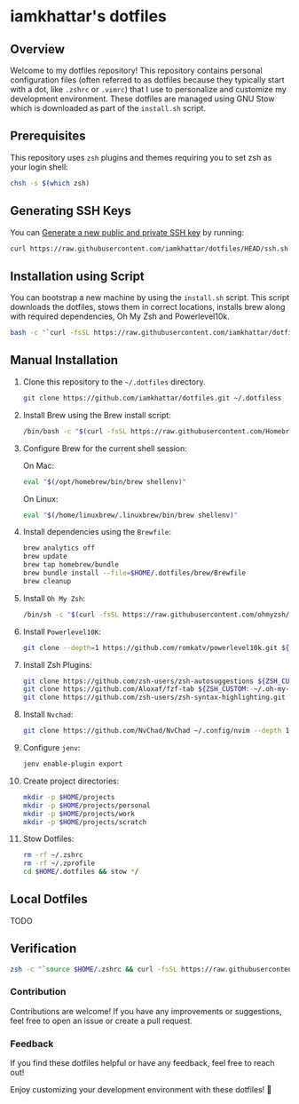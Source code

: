 # iamkhattar's dotfiles

## Overview

Welcome to my dotfiles repository! This repository contains personal configuration files (often referred to as dotfiles
because they typically start with a dot, like `.zshrc` or `.vimrc`) that I use to personalize and customize my development
environment. These dotfiles are managed using GNU Stow which is downloaded as part of the `install.sh` script.

## Prerequisites

This repository uses `zsh` plugins and themes requiring you to set zsh as your login shell:

```bash
chsh -s $(which zsh)
```

## Generating SSH Keys

You can [Generate a new public and private SSH key](https://docs.github.com/en/github/authenticating-to-github/generating-a-new-ssh-key-and-adding-it-to-the-ssh-agent) by running:

```bash
curl https://raw.githubusercontent.com/iamkhattar/dotfiles/HEAD/ssh.sh | sh -s "<your-email-address>"
```

## Installation using Script

You can bootstrap a new machine by using the `install.sh` script. This script downloads the dotfiles, stows them in correct
locations, installs brew along with required dependencies, Oh My Zsh and Powerlevel10k.

```bash
bash -c "`curl -fsSL https://raw.githubusercontent.com/iamkhattar/dotfiles/main/install.sh`"
```

## Manual Installation

1. Clone this repository to the `~/.dotfiles` directory.

      ```bash
      git clone https://github.com/iamkhattar/dotfiles.git ~/.dotfiless
      ```

2. Install Brew using the Brew install script:

      ```bash
      /bin/bash -c "$(curl -fsSL https://raw.githubusercontent.com/Homebrew/install/HEAD/install.sh)"
      ```
   
3. Configure Brew for the current shell session:

      On Mac:
   
      ```bash
      eval "$(/opt/homebrew/bin/brew shellenv)"
      ```
   
      On Linux:
   
      ```bash
      eval "$(/home/linuxbrew/.linuxbrew/bin/brew shellenv)"
      ```

4. Install dependencies using the `Brewfile`:

      ```bash
      brew analytics off
      brew update
      brew tap homebrew/bundle
      brew bundle install --file=$HOME/.dotfiles/brew/Brewfile
      brew cleanup
      ```

5. Install `Oh My Zsh`:

      ```bash
      /bin/sh -c "$(curl -fsSL https://raw.githubusercontent.com/ohmyzsh/ohmyzsh/master/tools/install.sh)" "" --unattended
      ```
   
6. Install `Powerlevel10K`:

      ```bash
      git clone --depth=1 https://github.com/romkatv/powerlevel10k.git ${ZSH_CUSTOM:-$HOME/.oh-my-zsh/custom}/themes/powerlevel10k
      ```
   
7. Install Zsh Plugins:

      ```bash
      git clone https://github.com/zsh-users/zsh-autosuggestions ${ZSH_CUSTOM:-~/.oh-my-zsh/custom}/plugins/zsh-autosuggestions
      git clone https://github.com/Aloxaf/fzf-tab ${ZSH_CUSTOM:-~/.oh-my-zsh/custom}/plugins/fzf-tab
      git clone https://github.com/zsh-users/zsh-syntax-highlighting.git ${ZSH_CUSTOM:-~/.oh-my-zsh/custom}/plugins/zsh-syntax-highlighting
      ```

8. Install `Nvchad`:

      ```bash
      git clone https://github.com/NvChad/NvChad ~/.config/nvim --depth 1
      ```
   
9. Configure `jenv`:

      ```bash
      jenv enable-plugin export
      ```

10. Create project directories:

      ```bash
      mkdir -p $HOME/projects
      mkdir -p $HOME/projects/personal
      mkdir -p $HOME/projects/work
      mkdir -p $HOME/projects/scratch
      ```
   
11. Stow Dotfiles:

      ```bash
      rm -rf ~/.zshrc
      rm -rf ~/.zprofile
      cd $HOME/.dotfiles && stow */
      ```
   
## Local Dotfiles

TODO

## Verification

```bash
zsh -c "`source $HOME/.zshrc && curl -fsSL https://raw.githubusercontent.com/iamkhattar/dotfiles/main/verify.zsh`"
```

### Contribution

Contributions are welcome! If you have any improvements or suggestions, feel free to open an issue or create a pull request.

### Feedback

If you find these dotfiles helpful or have any feedback, feel free to reach out!

Enjoy customizing your development environment with these dotfiles! 🚀
